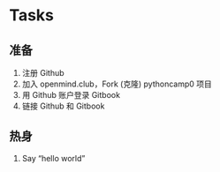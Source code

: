 # Tasks

## 准备
1. 注册 Github
2. 加入 openmind.club，Fork (克隆) pythoncamp0 项目
3. 用 Github 账户登录 Gitbook
4. 链接 Github 和 Gitbook

## 热身
1. Say “hello world”